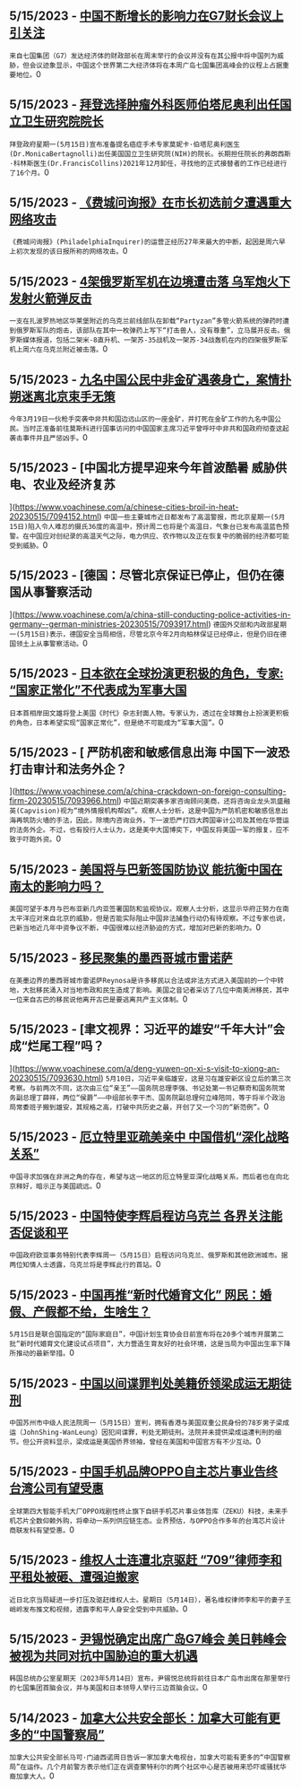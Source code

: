 
  ## 5/15/2023 - [中国不断增长的影响力在G7财长会议上引关注](https://www.voachinese.com/a/china-s-rising-clout-spotlighted-at-finance-chief-meetings-before-g7-summit-20230515/7094449.html)
 ```来自七国集团（G7）发达经济体的财政部长在周末举行的会议并没有在其公报中将中国列为威胁，但会议迹象显示，中国这个世界第二大经济体将在本周广岛七国集团高峰会的议程上占据重要地位。```0
  ## 5/15/2023 - [拜登选择肿瘤外科医师伯塔尼奥利出任国立卫生研究院院长](https://www.voachinese.com/a/biden-picks-cancer-surgeon-monica-bertagnolli-to-head-nih-20230515/7094561.html)
 ```拜登政府星期一(5月15日)宣布准备提名癌症手术专家莫妮卡·伯塔尼奥利医生(Dr.MonicaBertagnolli)出任美国国立卫生研究院(NIH)的院长。长期担任院长的弗朗西斯·科林斯医生(Dr.FrancisCollins)2021年12月卸任，寻找他的正式接替者的工作已经进行了16个月。```0
  ## 5/15/2023 - [《费城问询报》在市长初选前夕遭遇重大网络攻击](https://www.voachinese.com/a/apparent-cyberattack-disrupts-philadelphia-inquirer-operations-ahead-of-mayoral-primary-20230515/7094388.html)
 ```《费城问询报》(PhiladelphiaInquirer)的运营正经历27年来最大的中断，起因是周六早上初次发现的该日报所称的网络攻击。```0
  ## 5/15/2023 - [4架俄罗斯军机在边境遭击落 乌军炮火下发射火箭弹反击](https://www.voachinese.com/a/ukrainians-use-mobile-rocket-systems-against-russian-forces-on-southern-frontline-20230516/7094414.html)
 ```一支在扎波罗热地区华莱堡附近的乌克兰前线部队在卸载“Partyzan”多管火箭系统的弹药时遭到俄罗斯军队的炮击，该部队在其中一枚弹药上写下“打击兽人，没有尊重”，立马展开反击。俄罗斯媒体报道，包括二架米-8直升机、一架苏-35战机及一架苏-34战轰机在内的四架俄罗斯军机上周六在乌克兰附近被击落。```0
  ## 5/15/2023 - [九名中国公民中非金矿遇袭身亡，案情扑朔迷离北京束手无策](https://www.voachinese.com/a/mysterious-killing-of-chinese-gold-miners-puts-new-pressure-on-beijing-20230515/7093893.html)
 ```今年3月19日一伙枪手突袭中非共和国边远山区的一座金矿，并打死在金矿工作的九名中国公民。当时正准备前往莫斯科进行国事访问的中国国家主席习近平曾呼吁中非共和国政府彻查这起袭击事件并且严惩凶手。```0
  ## 5/15/2023 - [中国北方提早迎来今年首波酷暑 威胁供电、农业及经济复苏

](https://www.voachinese.com/a/chinese-cities-broil-in-heat-20230515/7094152.html)
 ```中国一些主要城市近日都发布了高温警报，而北京星期一(5月15日)陷入令人难忍的摄氏36度的高温中，预计周二也将是个高温日，气象台已发布高温蓝色预警。在中国应对创纪录的高温天气之际，电力供应、农作物以及正在恢复中的脆弱的经济都可能受到威胁。```0
  ## 5/15/2023 - [德国：尽管北京保证已停止，但仍在德国从事警察活动

](https://www.voachinese.com/a/china-still-conducting-police-activities-in-germany--german-ministries-20230515/7093917.html)
 ```德国外交部和内政部星期一(5月15日)表示，德国安全当局相信，尽管北京今年2月向柏林保证已经停止，但是仍旧在德国领土上从事警察活动。```0
  ## 5/15/2023 - [日本欲在全球扮演更积极的角色，专家: “国家正常化”不代表成为军事大国](https://www.voachinese.com/a/kishida-s-military-ambition-to-curb-china-s-growing-threat-20230515/7094103.html)
 ```日本首相岸田文雄将登上美国《时代》杂志封面人物。专家认为，透过在全球舞台上扮演更积极的角色，日本希望实现“国家正常化”，但是绝不可能成为“军事大国”。```0
  ## 5/15/2023 - [ 严防机密和敏感信息出海 中国下一波恐打击审计和法务外企？



](https://www.voachinese.com/a/china-crackdown-on-foreign-consulting-firm-20230515/7093966.html)
 ```中国近期突袭多家咨询顾问美商，还将咨询业龙头凯盛融英(Capvision)视为“境外情报机构帮凶”。观察人士分析，这是中国为严防机密和敏感信息出海再筑防火墙的手法，因此，除境内咨询业外，下一波恐严打四大跨国审计公司及其他在华营运的法务外企。不过，也有投行人士认为，这是美中大国博奕下，中国反将美国一军的报复，应不致于吓跑外资。```0
  ## 5/15/2023 - [美国将与巴新签国防协议 能抗衡中国在南太的影响力吗？](https://www.voachinese.com/a/biden-to-sign-defence-pact-in-papua-new-guinea-amid-china-influence/7093713.html)
 ```美国可望于本月与巴布亚新几内亚签署国防和监视协议。观察人士分析，这显示华府正努力在南太平洋应对来自北京的威胁，但是否能实际阻止中国非法捕鱼行动仍有待观察。不过专家也说，巴新当地近几年中资争议不断，中国很难以经济胁迫的方式，增加对巴新的影响力。```0
  ## 5/15/2023 - [移民聚集的墨西哥城市雷诺萨](https://www.voachinese.com/a/7093403.html)
 ```在美墨边界的墨西哥城市雷诺萨Reynosa是许多移民以合法或非法方式进入美国前的一个中转地，大批移民涌入对当地市政和民生造成了影响。美国之音记者采访了几位中南美洲移民，其中一位来自古巴的移民说他离开古巴是要逃离共产主义体制。```0
  ## 5/15/2023 - [聿文视界：习近平的雄安“千年大计”会成“烂尾工程”吗？




](https://www.voachinese.com/a/deng-yuwen-on-xi-s-visit-to-xiong-an-20230515/7093630.html)
 ```5月10日，习近平亲临雄安，这是习在雄安新区设立后的第三次考察。与前两次不同，这次由三位“亲王”——国务院总理李强、书记处第一书记蔡奇和国务院常务副总理丁薛祥，两位“侯爵”——中组部长李干杰、国务院副总理何立峰陪同，等于将半个政治局常委班子搬到雄安，其规格之高，打破中共历史之最，开创了又一个习的“新范例”。```0
  ## 5/15/2023 - [厄立特里亚疏美亲中 中国借机“深化战略关系”](https://www.voachinese.com/a/china-eritrea-us-20230515/7093572.html)
 ```中国寻求加强在非洲之角的存在，希望与这一地区的厄立特里亚深化战略关系，而后者也在向北京释好，暗示正与美国疏远。```0
  ## 5/15/2023 - [中国特使李辉启程访乌克兰 各界关注能否促谈和平](https://www.voachinese.com/a/7093554.html)
 ```中国政府欧亚事务特别代表李辉周一（5月15日）启程访问乌克兰、俄罗斯和其他欧洲城市。据两位知情人士透露，乌克兰将是李辉此行的首站。```0
  ## 5/15/2023 - [中国再推“新时代婚育文化” 网民：婚假、产假都不给，生啥生？](https://www.voachinese.com/a/china-new-childbearing-and-marriage-culture-20230515/7093519.html)
 ```5月15日是联合国指定的“国际家庭日”，中国计划生育协会日前宣布将在20多个城市开展第二批“新时代婚育文化建设试点项目”，大力营造生育友好的社会环境，这是当局为中国出生率下降所推动的最新举措。```0
  ## 5/15/2023 - [中国以间谍罪判处美籍侨领梁成运无期徒刑](https://www.voachinese.com/a/us-china-espionage-20230515/7093508.html)
 ```中国苏州市中级人民法院周一（5月15日）宣判，拥有香港与美国双重公民身份的78岁男子梁成运（JohnShing-WanLeung）因犯间谍罪，判处无期徒刑。法院并未提供梁成运遭判刑的细节。但公开资料显示，梁成运是美国侨界领袖，曾经在美国和中国官方有不少互动。```0
  ## 5/15/2023 - [中国手机品牌OPPO自主芯片事业告终 台湾公司有望受惠](https://www.voachinese.com/a/china-taiwan-semiconductors-20230514/7093479.html)
 ```全球第四大智能手机大厂OPPO戏剧性终止旗下自研手机芯片事业体哲库（ZEKU）科技，未来手机芯片全数仰赖外购，将牵动一系列供应链生态。业界预估，与OPPO合作多年的台湾芯片设计商联发科有望受惠。```0
  ## 5/15/2023 - [维权人士连遭北京驱赶 “709”律师李和平租处被砸、遭强迫搬家](https://www.voachinese.com/a/china-human-rights-lawyers-harassment-20230514/7093475.html)
 ```近日北京当局疑进一步打压及驱赶维权人士。星期日（5月14日），著名维权律师李和平的妻子王峭岭发布推文和视频，透露李和平人身安全受到中共威胁。```0
  ## 5/15/2023 - [尹锡悦确定出席广岛G7峰会 美日韩峰会被视为共同对抗中国胁迫的重大机遇](https://www.voachinese.com/a/south-korea-president-yoon-confirms-attending-g7-20230515/7093458.html)
 ```韩国总统办公室星期天（2023年5月14日）宣布，尹锡悦总统将前往日本广岛市出席在那里举行的七国集团首脑会议，并与美国和日本领导人举行三边首脑会议。```0
  ## 5/14/2023 - [加拿大公共安全部长：加拿大可能有更多的“中国警察局”](https://www.voachinese.com/a/there-may-be-more-chinese-police-stations-in-canada-minister-says/7092976.html)
 ```加拿大公共安全部长马可·门迪西诺周日告诉一家加拿大电视台，加拿大可能有更多的“中国警察局”在运作。几个月前警方表示他们正在调查蒙特利尔的两个社区中心是否被用来恐吓或骚扰华裔加拿大人。```0